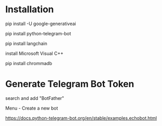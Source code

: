 # Installation

pip install -U google-generativeai

pip install python-telegram-bot

pip install langchain

install Microsoft Visual C++

pip install chrommadb 


# Generate Telegram Bot Token

search and add "BotFather"

Menu - Create a new bot

https://docs.python-telegram-bot.org/en/stable/examples.echobot.html
